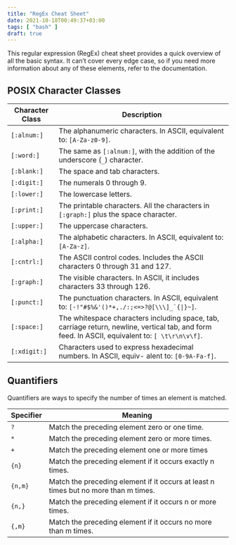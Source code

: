 ```yaml
---
title: "RegEx Cheat Sheet"
date: 2021-10-18T00:49:37+03:00
tags: [ "bash" ]
draft: true
---
```


This regular expression (RegEx) cheat sheet provides a quick overview of all the basic syntax. It can’t cover every edge case, so if you need more information about any of these elements, refer to the documentation.

<!--more-->

<!--more-->

## POSIX Character Classes

| Character Class | Description |
| --------------- | ------------|
| `[:alnum:]` | The alphanumeric characters. In ASCII, equivalent to: `[A-Za-z0-9]`. |
| `[:word:]` | The same as `[:alnum:]`, with the addition of the underscore (`_`) character. |
| `[:blank:]` | The space and tab characters. |
| `[:digit:]` | The numerals 0 through 9. |
| `[:lower:]` | The lowercase letters. |
| `[:print:]` | The printable characters. All the characters in `[:graph:]` plus the space character. |
| `[:upper:]` | The uppercase characters. |
| `[:alpha:]` | The alphabetic characters. In ASCII, equivalent to: `[A-Za-z]`. |
| `[:cntrl:]` | The ASCII control codes. Includes the ASCII characters 0 through 31 and 127. |
| `[:graph:]` | The visible characters. In ASCII, it includes characters 33 through 126. |
| `[:punct:]` | The punctuation characters. In ASCII, equivalent to: `` [-!"#$%&'()*+,./:;<=>?@[\\\]_`{\|}~] ``. |
| `[:space:]` | The whitespace characters including space, tab, carriage return, newline, vertical tab, and form feed. In ASCII, equivalent to: `[ \t\r\n\v\f]`. |
| `[:xdigit:]` | Characters used to express hexadecimal numbers. In ASCII, equiv- alent to: `[0-9A-Fa-f]`. |

## Quantifiers

Quantifiers are ways to specify the number of times an element is matched.

| Specifier | Meaning |
| --------- | ------- |
| `?` | Match the preceding element zero or one time. |
| `*` | Match the preceding element zero or more times. |
| `+` | Match the preceding element one or more times |
| `{n}` | Match the preceding element if it occurs exactly n times. |
| `{n,m}` | Match the preceding element if it occurs at least n times but no more than m times. |
| `{n,}` | Match the preceding element if it occurs n or more times. |
| `{,m}` | Match the preceding element if it occurs no more than m times. |
